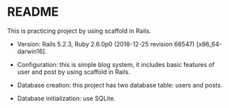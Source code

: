 # README

This is practicing project by using scaffold in Rails.

- Version: Rails 5.2.3, Ruby 2.6.0p0 (2018-12-25 revision 66547) [x86_64-darwin16].

- Configuration: this is simple blog system, it includes basic features of user and post by using scaffold in Rails.

- Database creation: this project has two database table: users and posts.

- Database initialization: use SQLite.

